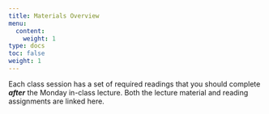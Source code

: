 ```yaml
---
title: Materials Overview
menu:
  content:
    weight: 1
type: docs
toc: false
weight: 1
---
```


Each class session has a set of required readings that you should complete ***after*** the Monday in-class lecture. 
Both the lecture material and reading assignments are linked here. 
